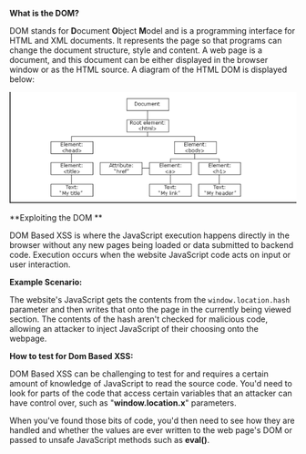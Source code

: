 
**What is the DOM?**  

DOM stands for **D**ocument **O**bject **M**odel and is a programming interface for HTML and XML documents. It represents the page so that programs can change the document structure, style and content. A web page is a document, and this document can be either displayed in the browser window or as the HTML source. A diagram of the HTML DOM is displayed below:

![](../../Attachments/Pasted%20image%2020231105005803.png)

**Exploiting the DOM **

DOM Based XSS is where the JavaScript execution happens directly in the browser without any new pages being loaded or data submitted to backend code. Execution occurs when the website JavaScript code acts on input or user interaction. 
  
**Example Scenario:**  
  
The website's JavaScript gets the contents from the `window.location.hash`
parameter and then writes that onto the page in the currently being viewed section. The contents of the hash aren't checked for malicious code, allowing an attacker to inject JavaScript of their choosing onto the webpage.

**How to test for Dom Based XSS:**

DOM Based XSS can be challenging to test for and requires a certain amount of knowledge of JavaScript to read the source code. You'd need to look for parts of the code that access certain variables that an attacker can have control over, such as "**window.location.x**" parameters.

When you've found those bits of code, you'd then need to see how they are handled and whether the values are ever written to the web page's DOM or passed to unsafe JavaScript methods such as **eval()**.